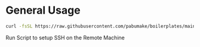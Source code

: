 # General Usage

```sh
curl -fsSL https://raw.githubusercontent.com/pabumake/boilerplates/main/ubuntu-ssh-config/setup-ssh.sh | bash
```

Run Script to setup SSH on the Remote Machine